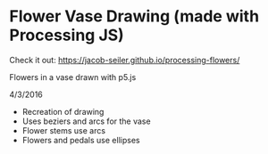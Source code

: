 # Flower Vase Drawing (made with Processing JS)

Check it out: https://jacob-seiler.github.io/processing-flowers/

Flowers in a vase drawn with p5.js

4/3/2016

- Recreation of drawing
- Uses beziers and arcs for the vase
- Flower stems use arcs
- Flowers and pedals use ellipses
